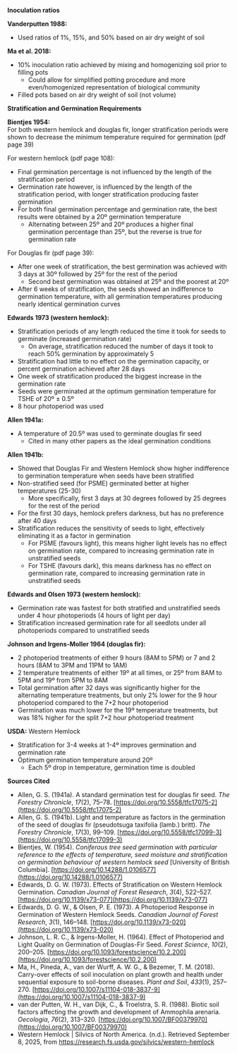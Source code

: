 **Inoculation ratios**

**Vanderputten 1988:**

- Used ratios of 1%, 15%, and 50% based on air dry weight of soil

**Ma et al. 2018:**

- 10% inoculation ratio achieved by mixing and homogenizing soil prior to filling pots  
  - Could allow for simplified potting procedure and more even/homogenized representation of biological community  
- Filled pots based on air dry weight of soil (not volume)

**Stratification and Germination Requirements**

**Bientjes 1954:**   
For both western hemlock and douglas fir, longer stratification periods were shown to decrease the minimum temperature required for germination (pdf page 39\)

For western hemlock (pdf page 108):

- Final germination percentage is not influenced by the length of the stratification period  
- Germination rate however, is influenced by the length of the stratification period, with longer stratification producing faster germination  
- For both final germination percentage and germination rate, the best results were obtained by a 20º germination temperature  
  - Alternating between 25º and 20º produces a higher final germination percentage than 25º, but the reverse is true for germination rate

For Douglas fir (pdf page 39):

- After one week of stratification, the best germination was achieved with 3 days at 30º followed by 25º for the rest of the period  
  - Second best germination was obtained at 25º and the poorest at 20º  
- After 6 weeks of stratification, the seeds showed an indifference to germination temperature, with all germination temperatures producing nearly identical germination curves

**Edwards 1973 (western hemlock):** 

- Stratification periods of any length reduced the time it took for seeds to germinate (increased germination rate)  
  - On average, stratification reduced the number of days it took to reach 50% germination by approximately 5  
- Stratification had little to no effect on the germination capacity, or percent germination achieved after 28 days  
- One week of stratification produced the biggest increase in the germination rate  
- Seeds were germinated at the optimum germination temperature for TSHE of 20º ± 0.5º  
- 8 hour photoperiod was used 

**Allen 1941a:**

- A temperature of 20.5º was used to germinate douglas fir seed  
  - Cited in many other papers as the ideal germination conditions

**Allen 1941b:**

- Showed that Douglas Fir and Western Hemlock show higher indifference to germination temperature when seeds have been stratified   
- Non-stratified seed (for PSME) germinated better at higher temperatures (25-30)  
  - More specifically, first 3 days at 30 degrees followed by 25 degrees for the rest of the period  
- For the first 30 days, hemlock prefers darkness, but has no preference after 40 days  
- Stratification reduces the sensitivity of seeds to light, effectively eliminating it as a factor in germination  
  - For PSME (favours light), this means higher light levels has no effect on germination rate, compared to increasing germination rate in unstratified seeds  
  - For TSHE (favours dark), this means darkness has no effect on germination rate, compared to increasing germination rate in unstratified seeds

**Edwards and Olsen 1973 (western hemlock):**

- Germination rate was fastest for both stratified and unstratified seeds under 4 hour photoperiods (4 hours of light per day)  
- Stratification increased germination rate for all seedlots under all photoperiods compared to unstratified seeds

**Johnson and Irgens-Moller 1964 (douglas fir):**

- 2 photoperiod treatments of either 9 hours (8AM to 5PM) or 7 and 2 hours (8AM to 3PM and 11PM to 1AM)  
- 2 temperature treatments of either 19º at all times, or 25º from 8AM to 5PM and 19º from 5PM to 8AM  
- Total germination after 32 days was significantly higher for the alternating temperature treatments, but only 2% lower for the 9 hour photoperiod compared to the 7+2 hour photoperiod  
- Germination was much lower for the 19º temperature treatments, but was 18% higher for the split 7+2 hour photoperiod treatment 

**USDA:**
Western Hemlock
- Stratification for 3-4 weeks at 1-4º improves germination and germination rate
- Optimum germination temperature around 20º
   - Each 5º drop in temperature, germination time is doubled


**Sources Cited**
- Allen, G. S. (1941a). A standard germination test for douglas fir seed. *The Forestry Chronicle*, *17*(2), 75–78. [https://doi.org/10.5558/tfc17075-2](https://doi.org/10.5558/tfc17075-2)  
- Allen, G. S. (1941b). Light and temperature as factors in the germination of the seed of douglas fir (pseudotsuga taxifolia (lamb.) britt). *The Forestry Chronicle*, *17*(3), 99–109. [https://doi.org/10.5558/tfc17099-3](https://doi.org/10.5558/tfc17099-3)  
- Bientjes, W. (1954). *Coniferous tree seed germination with particular reference to the effects of temperature, seed moisture and stratification on germination behaviour of western hemlock seed* \[University of British Columbia\]. [https://doi.org/10.14288/1.0106577](https://doi.org/10.14288/1.0106577)  
- Edwards, D. G. W. (1973). Effects of Stratification on Western Hemlock Germination. *Canadian Journal of Forest Research*, *3*(4), 522–527. [https://doi.org/10.1139/x73-077](https://doi.org/10.1139/x73-077)  
- Edwards, D. G. W., & Olsen, P. E. (1973). A Photoperiod Response in Germination of Western Hemlock Seeds. *Canadian Journal of Forest Research*, *3*(1), 146–148. [https://doi.org/10.1139/x73-020](https://doi.org/10.1139/x73-020)  
- Johnson, L. R. C., & Irgens-Moller, H. (1964). Effect of Photoperiod and Light Quality on Germination of Douglas-Fir Seed. *Forest Science*, *10*(2), 200–205. [https://doi.org/10.1093/forestscience/10.2.200](https://doi.org/10.1093/forestscience/10.2.200)  
- Ma, H., Pineda, A., van der Wurff, A. W. G., & Bezemer, T. M. (2018). Carry-over effects of soil inoculation on plant growth and health under sequential exposure to soil-borne diseases. *Plant and Soil*, *433*(1), 257–270. [https://doi.org/10.1007/s11104-018-3837-9](https://doi.org/10.1007/s11104-018-3837-9)  
- van der Putten, W. H., van Dijk, C., & Troelstra, S. R. (1988). Biotic soil factors affecting the growth and development of Ammophila arenaria. *Oecologia*, *76*(2), 313–320. [https://doi.org/10.1007/BF00379970](https://doi.org/10.1007/BF00379970)
- Western Hemlock | Silvics of North America. (n.d.). Retrieved September 8, 2025, from https://research.fs.usda.gov/silvics/western-hemlock
